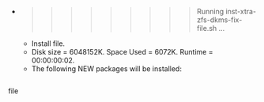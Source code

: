 * >>>>>>>>> Running inst-xtra-zfs-dkms-fix-file.sh ...
  * Install file.
  * Disk size = 6048152K. Space Used = 6072K. Runtime = 00:00:00:02.
  * The following NEW packages will be installed:
  ```bash
file
  ```
